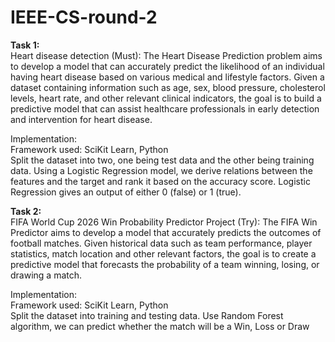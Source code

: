 # IEEE-CS-round-2

**Task 1:**  
Heart disease detection (Must): The Heart Disease Prediction problem aims to develop a model that can accurately predict the likelihood of an individual having heart disease based on various medical and lifestyle factors. Given a dataset containing information such as age, sex, blood pressure, cholesterol levels, heart rate, and other relevant clinical indicators, the goal is to build a predictive model that can assist healthcare professionals in early detection and intervention for heart disease.

Implementation:  
Framework used: SciKit Learn, Python  
Split the dataset into two, one being test data and the other being training data.
Using a Logistic Regression model, we derive relations between the features and the target and rank it based on the accuracy score.
Logistic Regression gives an output of either 0 (false) or 1 (true).

**Task 2:**  
FIFA World Cup 2026 Win Probability Predictor Project (Try): The FIFA Win Predictor aims to develop a model that accurately predicts the outcomes of football matches. Given historical data such as team performance, player statistics, match location and other relevant factors, the goal is to create a predictive model that forecasts the probability of a team winning, losing, or drawing a match. 

Implementation:  
Framework used: SciKit Learn, Python  
Split the dataset into training and testing data. 
Use Random Forest algorithm, we can predict whether the match will be a Win, Loss or Draw
